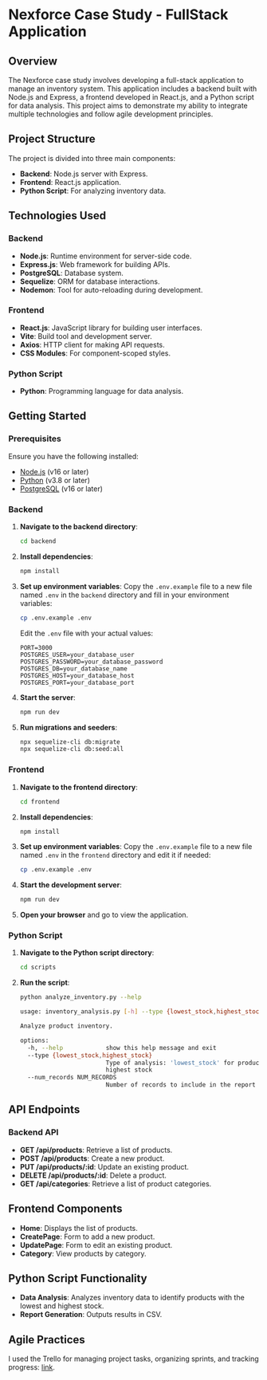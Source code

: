 # Nexforce Case Study - FullStack Application

## Overview

The Nexforce case study involves developing a full-stack application to manage an inventory system. This application includes a backend built with Node.js and Express, a frontend developed in React.js, and a Python script for data analysis. This project aims to demonstrate my ability to integrate multiple technologies and follow agile development principles.

## Project Structure

The project is divided into three main components:
- **Backend**: Node.js server with Express.
- **Frontend**: React.js application.
- **Python Script**: For analyzing inventory data.

## Technologies Used

### Backend
- **Node.js**: Runtime environment for server-side code.
- **Express.js**: Web framework for building APIs.
- **PostgreSQL**: Database system.
- **Sequelize**: ORM for database interactions.
- **Nodemon**: Tool for auto-reloading during development.

### Frontend
- **React.js**: JavaScript library for building user interfaces.
- **Vite**: Build tool and development server.
- **Axios**: HTTP client for making API requests.
- **CSS Modules**: For component-scoped styles.

### Python Script
- **Python**: Programming language for data analysis.

## Getting Started

### Prerequisites

Ensure you have the following installed:
- [Node.js](https://nodejs.org/) (v16 or later)
- [Python](https://www.python.org/) (v3.8 or later)
- [PostgreSQL](https://www.postgresql.org/) (v16 or later)

### Backend

1. **Navigate to the backend directory**:
    ```bash
    cd backend
    ```

2. **Install dependencies**:
    ```bash
    npm install
    ```

3. **Set up environment variables**:
    Copy the `.env.example` file to a new file named `.env` in the `backend` directory and fill in your environment variables:
    ```bash
    cp .env.example .env
    ```
    Edit the `.env` file with your actual values:
    ```
    PORT=3000
    POSTGRES_USER=your_database_user
    POSTGRES_PASSWORD=your_database_password
    POSTGRES_DB=your_database_name
    POSTGRES_HOST=your_database_host
    POSTGRES_PORT=your_database_port
    ```

4. **Start the server**:
    ```bash
    npm run dev
    ```

5. **Run migrations and seeders**:
    ```bash
    npx sequelize-cli db:migrate
    npx sequelize-cli db:seed:all
    ```

### Frontend

1. **Navigate to the frontend directory**:
    ```bash
    cd frontend
    ```

2. **Install dependencies**:
    ```bash
    npm install
    ```

3. **Set up environment variables**:
    Copy the `.env.example` file to a new file named `.env` in the `frontend` directory and edit it if needed:
    ```bash
    cp .env.example .env
    ```

4. **Start the development server**:
    ```bash
    npm run dev
    ```

5. **Open your browser** and go to view the application.

### Python Script

1. **Navigate to the Python script directory**:
    ```bash
    cd scripts
    ```

2. **Run the script**:
    ```bash
    python analyze_inventory.py --help

    usage: inventory_analysis.py [-h] --type {lowest_stock,highest_stock} [--num_records NUM_RECORDS]
    
    Analyze product inventory.
    
    options:
      -h, --help            show this help message and exit
      --type {lowest_stock,highest_stock}
                            Type of analysis: 'lowest_stock' for products with the lowest stock, 'highest_stock' for products with the
                            highest stock
      --num_records NUM_RECORDS
                            Number of records to include in the report
    ```

## API Endpoints

### Backend API

- **GET /api/products**: Retrieve a list of products.
- **POST /api/products**: Create a new product.
- **PUT /api/products/:id**: Update an existing product.
- **DELETE /api/products/:id**: Delete a product.
- **GET /api/categories**: Retrieve a list of product categories.

## Frontend Components

- **Home**: Displays the list of products.
- **CreatePage**: Form to add a new product.
- **UpdatePage**: Form to edit an existing product.
- **Category**: View products by category.

## Python Script Functionality

- **Data Analysis**: Analyzes inventory data to identify products with the lowest and highest stock.
- **Report Generation**: Outputs results in CSV.

## Agile Practices

I used the Trello for managing project tasks, organizing sprints, and tracking progress: [link](https://trello.com/invite/b/669af0e943d75e8b94476832/ATTIbbb973fcd5f329a54fa3fe0d4e614dce1D20F5A4/scrum-nextforce-case).
